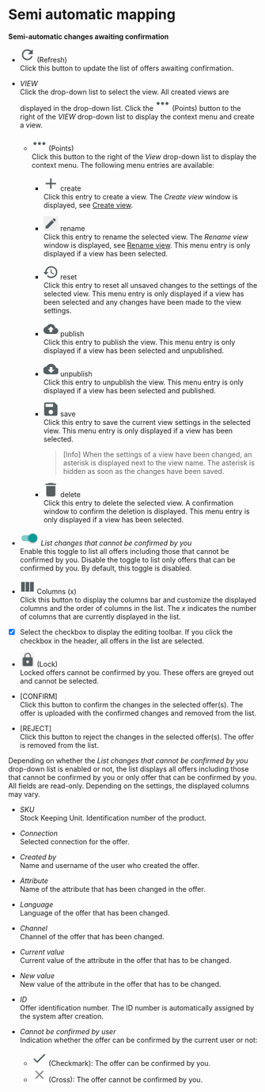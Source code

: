 # Semi automatic mapping

**Semi-automatic changes awaiting confirmation**

- ![Refresh](../../Assets/Icons/Refresh01.png "[Refresh]") (Refresh)   
  Click this button to update the list of offers awaiting confirmation.

- *VIEW*  
  Click the drop-down list to select the view. All created views are displayed in the drop-down list. Click the ![Points](../../Assets/Icons/Points01.png "[Points]") (Points) button to the right of the *VIEW* drop-down list to display the context menu and create a view.   

  - ![Points](../../Assets/Icons/Points01.png "[Points]") (Points)      
    Click this button to the right of the *View* drop-down list to display the context menu. The following menu entries are available:

    - ![Create](../../Assets/Icons/Plus06.png "[Create]") create  
      Click this entry to create a view. The *Create view* window is displayed, see [Create view](#create-view).

    - ![Rename](../../Assets/Icons/Edit02.png "[Rename]") rename  
      Click this entry to rename the selected view. The *Rename view* window is displayed, see [Rename view](#rename-view). This menu entry is only displayed if a view has been selected.

    - ![Reset](../../Assets/Icons/Reset.png "[Reset]") reset  
      Click this entry to reset all unsaved changes to the settings of the selected view. This menu entry is only displayed if a view has been selected and any changes have been made to the view settings.

    - ![Publish](../../Assets/Icons/Publish.png "[Publish]") publish  
      Click this entry to publish the view. This menu entry is only displayed if a view has been selected and unpublished.

    - ![Unpublish](../../Assets/Icons/Unpublish.png "[Unpublish]") unpublish  
      Click this entry to unpublish the view. This menu entry is only displayed if a view has been selected and published.

    - ![Save](../../Assets/Icons/Save.png "[Save]") save  
      Click this entry to save the current view settings in the selected view. This menu entry is only displayed if a view has been selected.

      > [Info] When the settings of a view have been changed, an asterisk is displayed next to the view name. The asterisk is hidden as soon as the changes have been saved.

    - ![Delete](../../Assets/Icons/Trash01.png "[Delete]") delete  
      Click this entry to delete the selected view. A confirmation window to confirm the deletion is displayed. This menu entry is only displayed if a view has been selected.


- ![Toggle](../../Assets/Icons/Toggle.png "[Toggle]") *List changes that cannot be confirmed by you*    
    Enable this toggle to list all offers including those that cannot be confirmed by you. Disable the toggle to list only offers that can be confirmed by you. By default, this toggle is disabled.

- ![Columns](../../Assets/Icons/Columns.png "[Columns]") Columns (x)   
  Click this button to display the columns bar and customize the displayed columns and the order of columns in the list. The *x* indicates the number of columns that are currently displayed in the list.

- [x]     
  Select the checkbox to display the editing toolbar. If you click the checkbox in the header, all offers in the list are selected.

- ![Lock](../../Assets/Icons/Lock01.png "[Lock]") (Lock)   
    Locked offers cannot be confirmed by you. These offers are greyed out and cannot be selected.
    
- [CONFIRM]    
    Click this button to confirm the changes in the selected offer(s). The offer is uploaded with the confirmed changes and removed from the list. 

- [REJECT]   
    Click this button to reject the changes in the selected offer(s). The offer is removed from the list. 

Depending on whether the *List changes that cannot be confirmed by you* drop-down list is enabled or not, the list displays all offers including those that cannot be confirmed by you or only offer that can be confirmed by you. All fields are read-only. Depending on the settings, the displayed columns may vary.

- *SKU*      
  Stock Keeping Unit. Identification number of the product.

- *Connection*  
  Selected connection for the offer.

- *Created by*  
  Name and username of the user who created the offer.

- *Attribute*   
    Name of the attribute that has been changed in the offer.

- *Language*   
    Language of the offer that has been changed.

- *Channel*   
    Channel of the offer that has been changed.    

- *Current value*   
    Current value of the attribute in the offer that has to be changed.

- *New value*   
    New value of the attribute in the offer that has to be changed.

- *ID*  
  Offer identification number. The ID number is automatically assigned by the system after creation.

- *Cannot be confirmed by user*   
    Indication whether the offer can be confirmed by the current user or not:
    - ![Check](../../Assets/Icons/Check.png "[Check]") (Checkmark): The offer can be confirmed by you.  
    - ![Cross](../../Assets/Icons/Cross02.png "[Cross]") (Cross): The offer cannot be confirmed by you.
